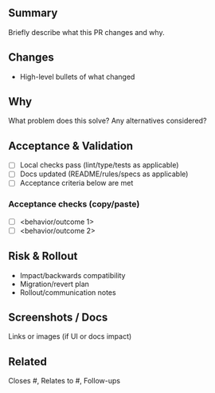 ## Summary
Briefly describe what this PR changes and why.

## Changes
- High-level bullets of what changed

## Why
What problem does this solve? Any alternatives considered?

## Acceptance & Validation
- [ ] Local checks pass (lint/type/tests as applicable)
- [ ] Docs updated (README/rules/specs as applicable)
- [ ] Acceptance criteria below are met

### Acceptance checks (copy/paste)
- [ ] <behavior/outcome 1>
- [ ] <behavior/outcome 2>

## Risk & Rollout
- Impact/backwards compatibility
- Migration/revert plan
- Rollout/communication notes

## Screenshots / Docs
Links or images (if UI or docs impact)

## Related
Closes #<issue>, Relates to #<issue>, Follow-ups

